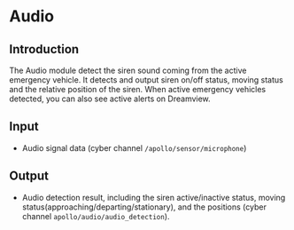 # Audio

## Introduction
  The Audio module detect the siren sound coming from the active emergency vehicle. It detects and output siren on/off status, moving status and the relative position of the siren. When active emergency vehicles detected, you can also see active alerts on Dreamview.


## Input
  * Audio signal data (cyber channel `/apollo/sensor/microphone`)

## Output
  * Audio detection result, including the siren active/inactive status, moving status(approaching/departing/stationary), and the positions (cyber channel `apollo/audio/audio_detection`).
